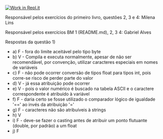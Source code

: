 [![Work in Repl.it](https://classroom.github.com/assets/work-in-replit-14baed9a392b3a25080506f3b7b6d57f295ec2978f6f33ec97e36a161684cbe9.svg)](https://classroom.github.com/online_ide?assignment_repo_id=364961&assignment_repo_type=GroupAssignmentRepo)

Responsável pelos exercícios do primeiro livro, questões 2, 3 e 4: Milena Lins



Responsável pelos exercícios BM 1 (README.md), 2, 3 4: Gabriel Alves

Respostas da questão 1)
- a) F - fora do limite aceitável pelo tipo byte
- b) V - Compila e executa normalmente, apesar de não ser recomendável, por convenção, utilizar caracteres especiais em nomes de variáveis
- c) F - não pode ocorrer conversão de tipos float para tipos int, pois corre-se risco de perder parte do valor
- d) V - já essa atribuição pode ocorrer
- e) V - pois o valor numérico é buscado na tabela ASCII e o caractere correspondente é atribuído à variável
- f) F - daria certo se fosse utilizado o comparador lógico de igualdade '==' ao invés da atribuição '='
- g) F - caracteres não são atribuíveis à strings
- h) V
- i) F - deve-se fazer o casting antes de atribuir um ponto flutuante (double, por padrão) a um float
- j) F



